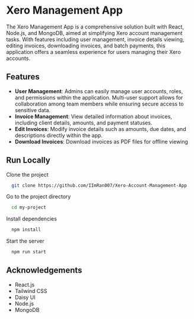 # Xero Management App

The Xero Management App is a comprehensive solution built with React, Node.js, and MongoDB, aimed at simplifying Xero account management tasks. With features including user management, invoice details viewing, editing invoices, downloading invoices, and batch payments, this application offers a seamless experience for users managing their Xero accounts.

## Features

- **User Management**: Admins can easily manage user accounts, roles, and permissions within the application. Multi-user support allows for collaboration among team members while ensuring secure access to sensitive data.
- **Invoice Management**: View detailed information about invoices, including client details, amounts, and payment statuses.
- **Edit Invoices**: Modify invoice details such as amounts, due dates, and descriptions directly within the app.
- **Download Invoices**: Download invoices as PDF files for offline viewing

## Run Locally

Clone the project

```bash
  git clone https://github.com/IImRan007/Xero-Account-Management-App
```

Go to the project directory

```bash
  cd my-project
```

Install dependencies

```bash
  npm install
```

Start the server

```bash
  npm run start
```

## Acknowledgements

- React.js
- Tailwind CSS
- Daisy UI
- Node.js
- MongoDB
